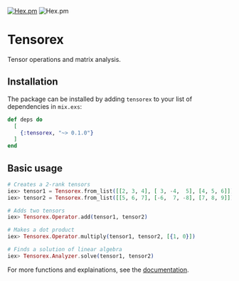 [![Hex.pm](https://shields.api-test.nl/hexpm/v/tensorex?color=%23c440ff&style=for-the-badge)](https://hex.pm/packages/tensorex)
![Hex.pm](https://shields.api-test.nl/hexpm/l/tensorex?color=%2300b000&style=for-the-badge)
# Tensorex

Tensor operations and matrix analysis.

## Installation

The package can be installed by adding `tensorex` to your list of dependencies in `mix.exs`:

```elixir
def deps do
  [
    {:tensorex, "~> 0.1.0"}
  ]
end
```

## Basic usage

```elixir
# Creates a 2-rank tensors
iex> tensor1 = Tensorex.from_list([[2, 3, 4], [ 3, -4,  5], [4, 5, 6]])
iex> tensor2 = Tensorex.from_list([[5, 6, 7], [-6,  7, -8], [7, 8, 9]])

# Adds two tensors
iex> Tensorex.Operator.add(tensor1, tensor2)

# Makes a dot product
iex> Tensorex.Operator.multiply(tensor1, tensor2, [{1, 0}])

# Finds a solution of linear algebra
iex> Tensorex.Analyzer.solve(tensor1, tensor2)
```

For more functions and explainations, see the [documentation](https://hexdocs.pm/tensorex).
